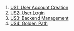 1. [US1: User Account Creation](https://docs.google.com/presentation/d/15_qsSfFCJAs96d3HPvKsJPHjAb3T07QR3LFFiJNU7B4/edit#slide=id.p)
2. [US2: User Login]()
3. [US3: Backend Management]()
4. [US4: Golden Path](https://docs.google.com/presentation/d/17X9W3XNTxmcHp0dh7qVmFsamGz0lCmEiG4j1GzByhpQ/edit?usp=sharing)
